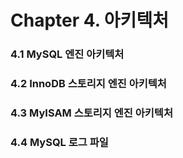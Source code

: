 # Chapter 4. 아키텍처

### 4.1 MySQL 엔진 아키텍처
### 4.2 InnoDB 스토리지 엔진 아키텍처
### 4.3 MyISAM 스토리지 엔진 아키텍처
### 4.4 MySQL 로그 파일

